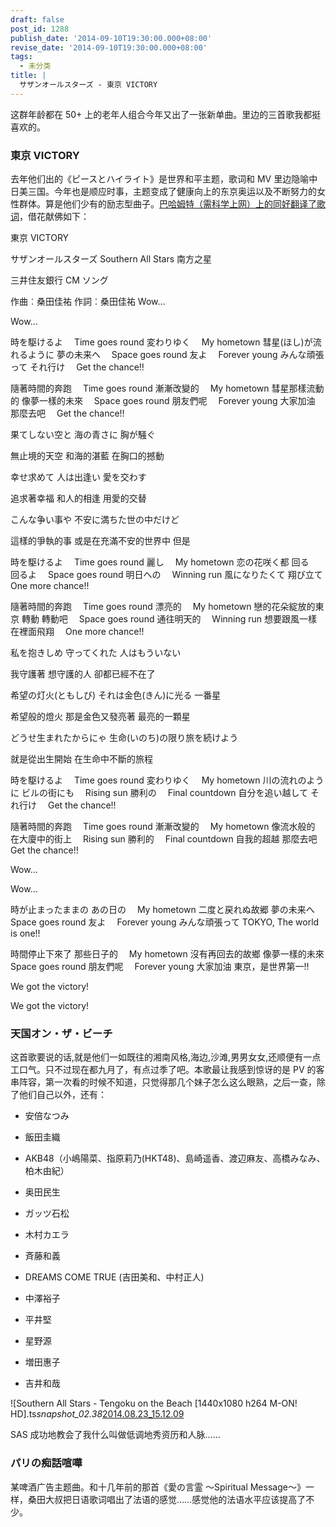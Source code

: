 ```yaml
---
draft: false
post_id: 1288
publish_date: '2014-09-10T19:30:00.000+08:00'
revise_date: '2014-09-10T19:30:00.000+08:00'
tags:
  - 未分类
title: |
  サザンオールスターズ - 東京 VICTORY
---
```


这群年龄都在 50+ 上的老年人组合今年又出了一张新单曲。里边的三首歌我都挺喜欢的。

### 東京 VICTORY

去年他们出的《ピースとハイライト》是世界和平主题，歌词和 MV 里边隐喻中日美三国。今年也是顺应时事，主题变成了健康向上的东京奥运以及不断努力的女性群体。算是他们少有的励志型曲子。[巴哈姆特（需科学上网）上的同好翻译了歌词](http://home.gamer.com.tw/creationDetail.php?sn=2583863)，借花献佛如下：

東京 VICTORY

サザンオールスターズ Southern All Stars 南方之星

三井住友銀行 CM ソング

作曲︰桑田佳祐
作詞︰桑田佳祐
Wow…

Wow…

時を駆けるよ　 Time goes round
変わりゆく　 My hometown
彗星(ほし)が流れるように
夢の未来へ　 Space goes round
友よ　 Forever young
みんな頑張って
それ行け　 Get the chance!!

隨著時間的奔跑　 Time goes round
漸漸改變的　 My hometown
彗星那樣流動的
像夢一樣的未來　 Space goes round
朋友們呢　 Forever young
大家加油
那麼去吧　 Get the chance!!

果てしない空と
海の青さに
胸が騒ぐ

無止境的天空
和海的湛藍
在胸口的撼動

幸せ求めて
人は出逢い
愛を交わす

追求著幸福
和人的相逢
用愛的交替

こんな争い事や
不安に満ちた世の中だけど

這樣的爭執的事
或是在充滿不安的世界中 但是

時を駆けるよ　 Time goes round
麗し　 My hometown
恋の花咲く都
回る　回るよ　 Space goes round
明日への　 Winning run
風になりたくて
翔び立て　 One more chance!!

隨著時間的奔跑　 Time goes round
漂亮的　 My hometown
戀的花朵綻放的東京
轉動 轉動吧　 Space goes round
通往明天的　 Winning run
想要跟風一樣
在裡面飛翔　 One more chance!!

私を抱きしめ
守ってくれた
人はもういない

我守護著
想守護的人
卻都已經不在了

希望の灯火(ともしび)
それは金色(きん)に光る
一番星

希望般的燈火
那是金色又發亮著
最亮的一顆星

どうせ生まれたからにゃ
生命(いのち)の限り旅を続けよう

就是從出生開始
在生命中不斷的旅程

時を駆けるよ　 Time goes round
変わりゆく　 My hometown
川の流れのように
ビルの街にも　 Rising sun
勝利の　 Final countdown
自分を追い越して
それ行け　 Get the chance!!

隨著時間的奔跑　 Time goes round
漸漸改變的　 My hometown
像流水般的
在大廈中的街上　 Rising sun
勝利的　 Final countdown
自我的超越
那麼去吧　 Get the chance!!

Wow…

Wow…

時が止まったままの
あの日の　 My hometown
二度と戻れぬ故郷
夢の未来へ　 Space goes round
友よ　 Forever young
みんな頑張って
TOKYO, The world is one!!

時間停止下來了
那些日子的　 My hometown
沒有再回去的故鄉
像夢一樣的未來　 Space goes round
朋友們呢　 Forever young
大家加油
東京，是世界第一!!

We got the victory!

We got the victory!

### 天国オン・ザ・ビーチ

这首歌要说的话,就是他们一如既往的湘南风格,海边,沙滩,男男女女,还顺便有一点工口气。只不过现在都九月了，有点过季了吧。本歌最让我感到惊讶的是 PV 的客串阵容，第一次看的时候不知道，只觉得那几个妹子怎么这么眼熟，之后一查，除了他们自己以外，还有：

- 安倍なつみ

- 飯田圭織

- AKB48（小嶋陽菜、指原莉乃(HKT48)、島崎遥香、渡辺麻友、高橋みなみ、柏木由紀）

- 奥田民生

- ガッツ石松

- 木村カエラ

- 斉藤和義

- DREAMS COME TRUE (吉田美和、中村正人)

- 中澤裕子

- 平井堅

- 星野源

- 増田惠子

- 吉井和哉

![Southern All Stars - Tengoku on the Beach [1440x1080 h264 M-ON! HD].ts*snapshot_02.38*[2014.08.23_15.12.09](Southern-All-Stars-Tengoku-on-the-Beach-1440x1080-h264-M-ON-HD.ts_snapshot_02.38_2014.08.23_15.12.09.jpg)

SAS 成功地教会了我什么叫做低调地秀资历和人脉……

### パリの痴話喧嘩

某啤酒广告主题曲。和十几年前的那首《愛の言霊 〜Spiritual Message〜》一样，桑田大叔把日语歌词唱出了法语的感觉……感觉他的法语水平应该提高了不少。
